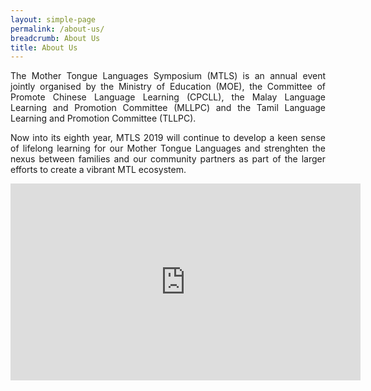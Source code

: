 ```yaml
---
layout: simple-page
permalink: /about-us/
breadcrumb: About Us
title: About Us
---
```


<p align="justify">
The Mother Tongue Languages Symposium (MTLS) is an annual event jointly organised by the Ministry of Education (MOE), the Committee of Promote Chinese Language Learning (CPCLL), the Malay Language Learning and Promotion Committee (MLLPC) and the Tamil Language Learning and Promotion Committee (TLLPC).
</p>      
<p align="justify">
Now into its eighth year, MTLS 2019 will continue to develop a keen sense of lifelong learning for our Mother Tongue Languages and strenghten the nexus between families and our community partners as part of the larger efforts to create a vibrant MTL ecosystem.
</p>    
<div class="bp-youtube">
      <iframe width="560" height="315" src="https://www.youtube.com/embed/RXaW1jeuEj4" frameborder="0" allow="autoplay; encrypted-media" allowfullscreen></iframe>
</div>
